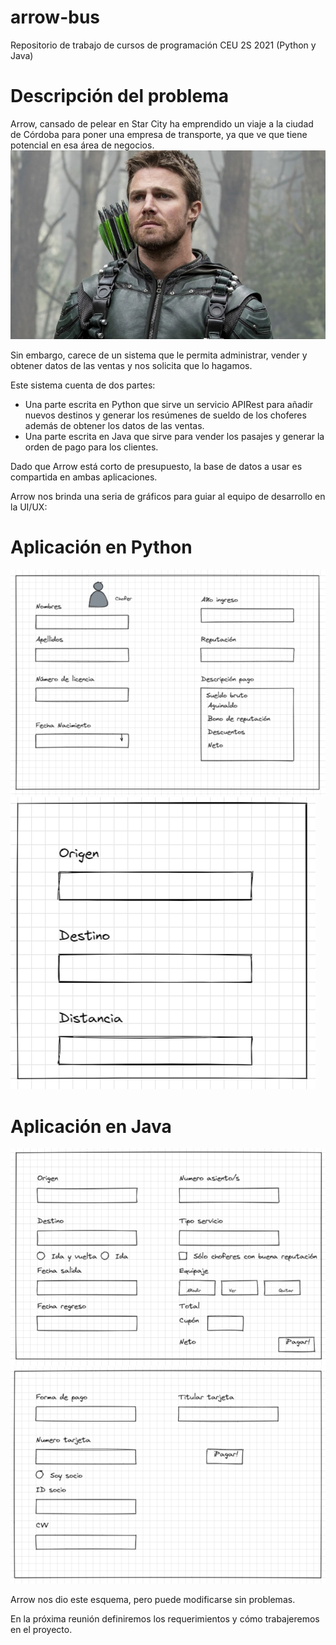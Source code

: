 # arrow-bus
Repositorio de trabajo de cursos de programación CEU 2S 2021 (Python y Java)

# Descripción del problema

Arrow, cansado de pelear en Star City ha emprendido un viaje a la ciudad de Córdoba para poner una empresa de transporte, ya que ve que tiene potencial en esa área de negocios.
![image info](./img/arrowLlegandoACba.jpg)


Sin embargo, carece de un sistema que le permita administrar, vender y obtener datos de las ventas y nos solicita que lo hagamos.

Este sistema cuenta de dos partes:

- Una parte escrita en Python que sirve un servicio APIRest para añadir nuevos destinos y generar los resúmenes de sueldo de los choferes además de obtener los datos de las ventas.
- Una parte escrita en Java que sirve para vender los pasajes y generar la orden de pago para los clientes.

Dado que Arrow está corto de presupuesto, la base de datos a usar es compartida en ambas aplicaciones.

Arrow nos brinda una seria de gráficos para guiar al equipo de desarrollo en la UI/UX:

# Aplicación en Python

![image info](./img/generarSueldo.PNG)
![image info](./img/nuevoDestino.png)

# Aplicación en Java

![image info](./img/nuevoBoleto.PNG)
![image info](./img/pagarBoleto.PNG)

Arrow nos dio este esquema, pero puede modificarse sin problemas.

En la próxima reunión definiremos los requerimientos y cómo trabajeremos en el proyecto.